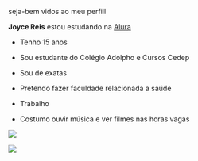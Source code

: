 seja-bem vidos ao meu perfill

**Joyce Reis** 
estou estudando na [Alura](https://www.alura.com.br/)

- Tenho 15 anos

- Sou estudante do Colégio Adolpho e Cursos Cedep

- Sou de exatas

- Pretendo fazer faculdade relacionada a saúde

- Trabalho

- Costumo ouvir música e ver filmes nas horas vagas

![](https://media.tenor.com/XKI89oaUATwAAAAM/love-hearts.gif)

![](https://media.tenor.com/2EMEGu4fnAYAAAAj/school-travel.gif)
